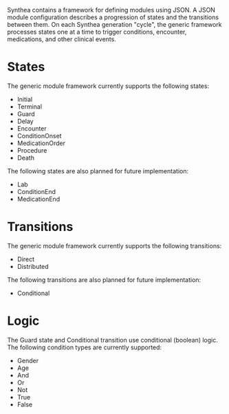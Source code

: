 Synthea contains a framework for defining modules using JSON.  A JSON module configuration describes a progression of states and the transitions between them.  On each Synthea generation "cycle", the generic framework processes states one at a time to trigger conditions, encounter, medications, and other clinical events.

# States

The generic module framework currently supports the following states:

* Initial
* Terminal
* Guard
* Delay
* Encounter
* ConditionOnset
* MedicationOrder
* Procedure
* Death

The following states are also planned for future implementation:

* Lab
* ConditionEnd
* MedicationEnd

# Transitions

The generic module framework currently supports the following transitions:

* Direct
* Distributed

The following transitions are also planned for future implementation:

* Conditional

# Logic

The Guard state and Conditional transition use conditional (boolean) logic.  The following condition types are currently supported:

* Gender
* Age
* And
* Or
* Not
* True
* False
